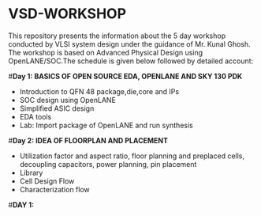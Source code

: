 # VSD-WORKSHOP
This repository presents the information about the 5 day workshop conducted by VLSI system design under the guidance of Mr. Kunal Ghosh. The workshop is based on Advanced Physical Design using OpenLANE/SOC.The schedule is given below followed by detailed account:

#**Day 1: BASICS OF OPEN SOURCE EDA, OPENLANE AND SKY 130 PDK**
  * Introduction to QFN 48 package,die,core and IPs
  * SOC design using OpenLANE
  * Simplified ASIC design
  * EDA tools
  * Lab: Import package of OpenLANE and run synthesis
  
  #**Day 2: IDEA OF FLOORPLAN AND PLACEMENT**
  * Utilization factor and aspect ratio, floor planning and preplaced cells, decoupling capacitors, power planning, pin placement
  * Library
  * Cell Design Flow
  * Characterization flow
  
  
  #**DAY 1:**
  
  
 
